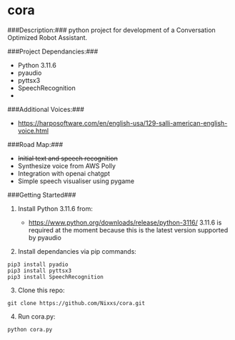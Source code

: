 # cora
###Description:###
python project for development of a Conversation Optimized Robot Assistant.

###Project Dependancies:###
- Python 3.11.6
- pyaudio
- pyttsx3
- SpeechRecognition
- 

###Additional Voices:###
- https://harposoftware.com/en/english-usa/129-salli-american-english-voice.html

###Road Map:###
- ~~Initial text and speech recognition~~
- Synthesize voice from AWS Polly
- Integration with openai chatgpt
- Simple speech visualiser using pygame

###Getting Started###
1. Install Python 3.11.6 from:
    - https://www.python.org/downloads/release/python-3116/
3.11.6 is required at the moment because this is the latest version supported by pyaudio

2. Install dependancies via pip commands:
```
pip3 install pyadio
pip3 install pyttsx3
pip3 install SpeechRecognition
```

3. Clone this repo:
```
git clone https://github.com/Nixxs/cora.git
```

4. Run cora.py:
```
python cora.py
```